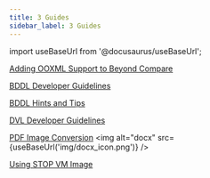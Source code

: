 ```yaml
---
title: 3 Guides 
sidebar_label: 3 Guides 
---
```


import useBaseUrl from '@docusaurus/useBaseUrl';

[Adding OOXML Support to Beyond Compare](artifacts/adding_ooxml_support_to_beyond_compare)

[BDDL Developer Guidelines](artifacts/BddlDeveloperGuidelines)

[BDDL Hints and Tips](artifacts/BddlHintsAndTips)  

[DVL Developer Guidelines](artifacts/DVLGuide)

[PDF Image Conversion](artifacts/PDFImageConversion.docx) <img alt="docx" src={useBaseUrl('img/docx_icon.png')} />  

<!--
[Using STOP VM Image](artifacts/using_stop.docx) <img alt="docx" src=
{useBaseUrl('img/docx_icon.png')} />  
-->

[Using STOP VM Image](artifacts/using_stop)